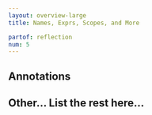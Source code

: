 ```yaml
---
layout: overview-large
title: Names, Exprs, Scopes, and More

partof: reflection
num: 5
---
```


## Annotations
## Other... List the rest here...